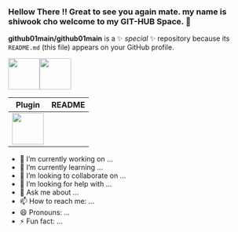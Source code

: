 ### Hellow There !! Great to see you again mate. my name is shiwook cho welcome to my GIT-HUB Space. 👋

**github01main/github01main** is a ✨ _special_ ✨ repository because its `README.md` (this file) appears on your GitHub profile.

<img height="64" width="64" src="https://cdn.jsdelivr.net/npm/simple-icons@v6/icons/python.svg" /><img height="64" width="64" src="https://cdn.jsdelivr.net/npm/simple-icons@v6/icons/django.svg" />

| Plugin | README |
| ------ | ------ |
| <img height="64" width="64" src="https://cdn.jsdelivr.net/npm/simple-icons@v6/icons/unrealengine.svg" /> |

- 🔭 I’m currently working on ...
- 🌱 I’m currently learning ...
- 👯 I’m looking to collaborate on ...
- 🤔 I’m looking for help with ...
- 💬 Ask me about ...
- 📫 How to reach me: ...
- 😄 Pronouns: ...
- ⚡ Fun fact: ...

